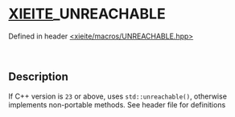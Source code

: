 # [XIEITE](../macros.md)\_UNREACHABLE
Defined in header [<xieite/macros/UNREACHABLE.hpp>](../../include/xieite/macros/UNREACHABLE.hpp)

&nbsp;

## Description
If C++ version is `23` or above, uses `std::unreachable()`, otherwise implements non-portable methods. See header file for definitions
